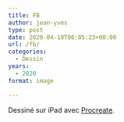 ```yaml
---
title: FB
author: jean-yves
type: post
date: 2020-04-10T06:05:23+00:00
url: /fb/
categories:
  - Dessin
years:
  - 2020
format: image

---
```

Dessiné sur iPad avec [Procreate](https://procreate.com/).
